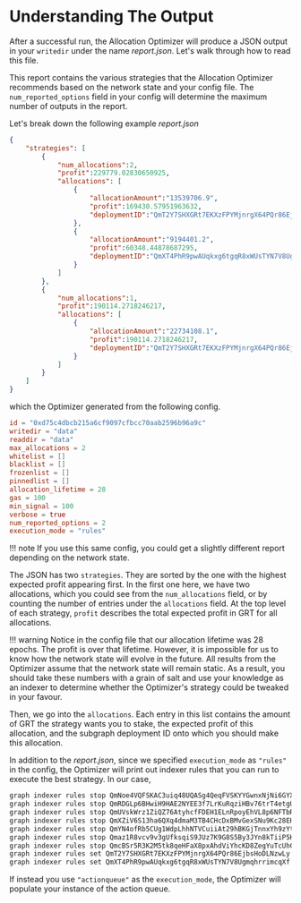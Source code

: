 # Understanding The Output

After a successful run, the Allocation Optimizer will produce a JSON output in your `writedir` under the name *report.json*.
Let's walk through how to read this file.

This report contains the various strategies that the Allocation Optimizer recommends based on the network state and your config file.
The `num_reported_options` field in your config will determine the maximum number of outputs in the report.

Let's break down the following example *report.json*

```json
{
    "strategies": [
        {
            "num_allocations":2,
            "profit":229779.02830650925,
            "allocations": [
                {
                    "allocationAmount":"13539706.9",
                    "profit":169430.57951963632,
                    "deploymentID":"QmT2Y7SHXGRt7EKXzFPYMjnrgX64PQr86EjbsHoDLNzwLy"
                },
                {
                    "allocationAmount":"9194401.2",
                    "profit":60348.44878687295,
                    "deploymentID":"QmXT4PhR9pwAUqkxg6tgqR8xWUsTYN7V8UgmqhrrimcqXf"
                }
            ]
        },
        {
            "num_allocations":1,
            "profit":190114.2718246217,
            "allocations": [
                {
                    "allocationAmount":"22734108.1",
                    "profit":190114.2718246217,
                    "deploymentID":"QmT2Y7SHXGRt7EKXzFPYMjnrgX64PQr86EjbsHoDLNzwLy"
                }
            ]
        }
    ]
}
```

which the Optimizer generated from the following config.

```toml
id = "0xd75c4dbcb215a6cf9097cfbcc70aab2596b96a9c"
writedir = "data"
readdir = "data"
max_allocations = 2
whitelist = []
blacklist = []
frozenlist = []
pinnedlist = []
allocation_lifetime = 28
gas = 100
min_signal = 100
verbose = true
num_reported_options = 2
execution_mode = "rules"
```

!!! note
    If you use this same config, you could get a slightly different report depending on the network state.


The JSON has two `strategies`.
They are sorted by the one with the highest expected profit appearing first.
In the first one here, we have two allocations, which you could see from the `num_allocations` field, or by counting the number of entries under the `allocations` field.
At the top level of each strategy, `profit` describes the total expected profit in GRT for all allocations.

!!! warning
    Notice in the config file that our allocation lifetime was 28 epochs.
    The profit is over that lifetime.
    However, it is impossible for us to know how the network state will evolve in the future.
    All results from the Optimizer assume that the network state will remain static.
    As a result, you should take these numbers with a grain of salt and use your knowledge as an indexer
    to determine whether the Optimizer's strategy could be tweaked in your favour.
    
Then, we go into the `allocations`.
Each entry in this list contains the amount of GRT the strategy wants you to stake, the expected profit of this allocation, and the subgraph deployment ID onto which you should make this allocation.

In addition to the *report.json*, since we specified `execution_mode` as `"rules"` in the config, the Optimizer will print out indexer rules that you can run to execute the best strategy.
In our case,

```bash
graph indexer rules stop QmNoe4VQFSKAC3uiq48UQASg4QeqFVSKYYGwnxNjNi6GYX
graph indexer rules stop QmRDGLp6BHwiH9HAE2NYEE3f7LrKuRqziHBv76trT4etgU
graph indexer rules stop QmUVskWrz1ZiQZ76AtyhcfFDEH1ELnRpoyEhVL8p6NFTbR
graph indexer rules stop QmXZiV6S13ha6QXq4dmaM3TB4CHcDxBMvGexSNu9Kc28EH
graph indexer rules stop QmYN4ofRb5CUg1WdpLhhNTVCuiiAt29hBKGjTnnxYh9zYt
graph indexer rules stop Qmaz1R8vcv9v3gUfksqiS9JUz7K9G8S5By3JYn8kTiiP5K
graph indexer rules stop QmcBSr5R3K2M5tk8qeHFaX8pxAhdViYhcKD8ZegYuTcUhC
graph indexer rules set QmT2Y7SHXGRt7EKXzFPYMjnrgX64PQr86EjbsHoDLNzwLy decisionBasis always allocationAmount 13539706.9
graph indexer rules set QmXT4PhR9pwAUqkxg6tgqR8xWUsTYN7V8UgmqhrrimcqXf decisionBasis always allocationAmount 9194401.2
```

If instead you use `"actionqueue"` as the `execution_mode`, the Optimizer will populate your instance of the action queue.
